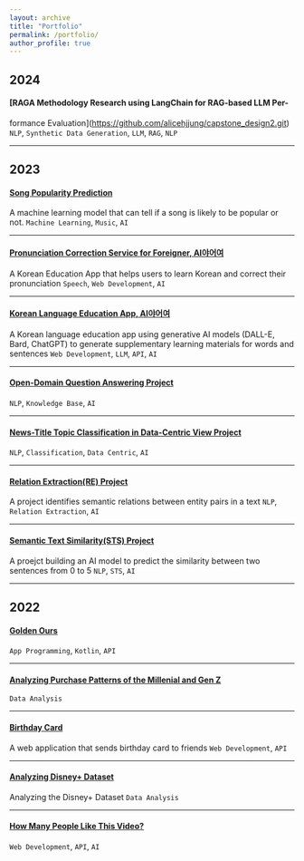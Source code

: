 ```yaml
---
layout: archive
title: "Portfolio"
permalink: /portfolio/
author_profile: true
---
```


## 2024

#### [RAGA Methodology Research using LangChain for RAG-based LLM Per-
formance Evaluation](https://github.com/alicehjjung/capstone_design2.git)
`NLP`, `Synthetic Data Generation`, `LLM`, `RAG`, `NLP`

---

## 2023

#### [Song Popularity Prediction](https://github.com/alicehjjung/popularity_prediction)
A machine learning model that can tell if a song is likely to be popular or not.
`Machine Learning`, `Music`, `AI`

---

#### [Pronunciation Correction Service for Foreigner, AI야어여](https://github.com/alicehjjung/level3_nlp_finalproject-nlp-13)
A Korean Education App that helps users to learn Korean and correct their pronunciation
`Speech`, `Web Development`, `AI`

---

#### [Korean Language Education App, AI야어여](https://github.com/alicehjjung/kyowon_ai.git)
A Korean language education app using generative AI models (DALL-E, Bard, ChatGPT) to generate supplementary learning materials for words and sentences
`Web Development`, `LLM`, `API`, `AI`

---

#### [Open-Domain Question Answering Project](https://github.com/alicehjjung/level2_nlp_mrc-nlp-13.git)
`NLP`, `Knowledge Base`, `AI`

---

#### [News-Title Topic Classification in Data-Centric View Project](https://github.com/alicehjjung/level2_nlp_datacentric-nlp-13.git)
`NLP`, `Classification`, `Data Centric`, `AI`

---

#### [Relation Extraction(RE) Project](https://github.com/alicehjjung/level2_klue-nlp-13.git)
A project identifies semantic relations between entity pairs in a text
`NLP`, `Relation Extraction`, `AI`

---

#### [Semantic Text Similarity(STS) Project](https://github.com/alicehjjung/level1_semantictextsimilarity-nlp-02.git)
A proejct building an AI model to predict the similarity between two sentences from 0 to 5
`NLP`, `STS`, `AI`

---
## 2022

#### [Golden Ours](https://github.com/alicehjjung/MobileAPP_TEAM2.git)
`App Programming`, `Kotlin`, `API`

---

#### [Analyzing Purchase Patterns of the Millenial and Gen Z](https://github.com/alicehjjung/RI_E5_1/tree/HYOJUNG)
`Data Analysis`

---

#### [Birthday Card](https://github.com/alicehjjung/BirthdayCard)
A web application that sends birthday card to friends
`Web Development`, `API`

---

#### [Analyzing Disney+ Dataset](https://github.com/alicehjjung/dataAnalysis.git)
Analyzing the Disney+ Dataset
`Data Analysis`

---

#### [How Many People Like This Video?](https://github.com/alicehjjung/OSP_TERM.git)
`Web Development`, `API`, `AI`



<!--
{% include base_path %}


{% for post in site.portfolio %}
  {% include archive-single.html %}
{% endfor %}

-->
